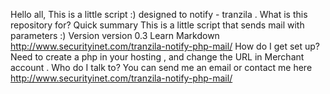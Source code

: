 Hello all,
This is a little script :) designed to notify - tranzila .
What is this repository for?
Quick summary This is a little script that sends mail with parameters :)
Version version 0.3
Learn Markdown http://www.securityinet.com/tranzila-notify-php-mail/
How do I get set up?
Need to create a php in your hosting , and change the URL in Merchant account .
Who do I talk to?
You can send me an email or contact me here http://www.securityinet.com/tranzila-notify-php-mail/

